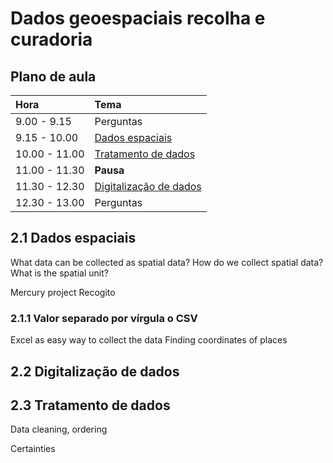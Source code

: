 # Dados geoespaciais recolha e curadoria

## Plano de aula

| **Hora**         |   **Tema**   |
|:--------------|:-----------|
| 9.00 - 9.15 | Perguntas |
| 9.15 - 10.00 | [Dados espaciais]()  |
| 10.00 - 11.00 | [Tratamento de dados]()|
| 11.00 - 11.30 | **Pausa** | 
| 11.30 - 12.30 | [Digitalização de dados]() |
| 12.30 - 13.00 | Perguntas |

## 2.1 Dados espaciais
What data can be collected as spatial data?
How do we collect spatial data? What is the spatial unit?

Mercury project
Recogito

### 2.1.1 Valor separado por vírgula o CSV
Excel as easy way to collect the data
Finding coordinates of places 

## 2.2 Digitalização de dados

## 2.3 Tratamento de dados

Data cleaning, ordering 

Certainties



